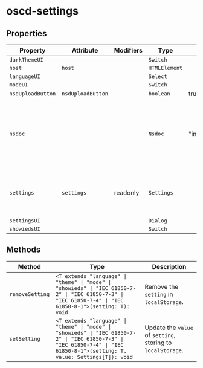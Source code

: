 # oscd-settings

## Properties

| Property          | Attribute         | Modifiers | Type          | Default             | Description                                      |
|-------------------|-------------------|-----------|---------------|---------------------|--------------------------------------------------|
| `darkThemeUI`     |                   |           | `Switch`      |                     |                                                  |
| `host`            | `host`            |           | `HTMLElement` |                     |                                                  |
| `languageUI`      |                   |           | `Select`      |                     |                                                  |
| `modeUI`          |                   |           | `Switch`      |                     |                                                  |
| `nsdUploadButton` | `nsdUploadButton` |           | `boolean`     | true                |                                                  |
| `nsdoc`           |                   |           | `Nsdoc`       | "initializeNsdoc()" | Object containing all *.nsdoc files and a function extracting element's label form them |
| `settings`        | `settings`        | readonly  | `Settings`    |                     | Current [[`Settings`]] in `localStorage`, default to [[`defaults`]]. |
| `settingsUI`      |                   |           | `Dialog`      |                     |                                                  |
| `showiedsUI`      |                   |           | `Switch`      |                     |                                                  |

## Methods

| Method          | Type                                             | Description                                      |
|-----------------|--------------------------------------------------|--------------------------------------------------|
| `removeSetting` | `<T extends "language" \| "theme" \| "mode" \| "showieds" \| "IEC 61850-7-2" \| "IEC 61850-7-3" \| "IEC 61850-7-4" \| "IEC 61850-8-1">(setting: T): void` | Remove the `setting` in `localStorage`.          |
| `setSetting`    | `<T extends "language" \| "theme" \| "mode" \| "showieds" \| "IEC 61850-7-2" \| "IEC 61850-7-3" \| "IEC 61850-7-4" \| "IEC 61850-8-1">(setting: T, value: Settings[T]): void` | Update the `value` of `setting`, storing to `localStorage`. |
